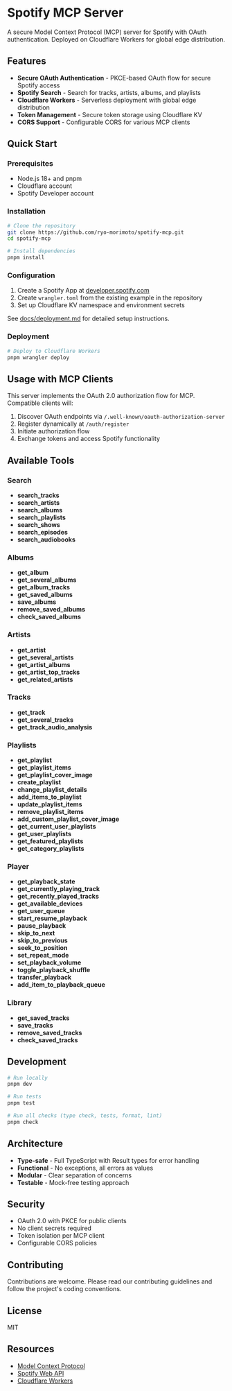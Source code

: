 # Spotify MCP Server

A secure Model Context Protocol (MCP) server for Spotify with OAuth authentication.
Deployed on Cloudflare Workers for global edge distribution.

## Features

- **Secure OAuth Authentication** - PKCE-based OAuth flow for secure Spotify access
- **Spotify Search** - Search for tracks, artists, albums, and playlists
- **Cloudflare Workers** - Serverless deployment with global edge distribution
- **Token Management** - Secure token storage using Cloudflare KV
- **CORS Support** - Configurable CORS for various MCP clients

## Quick Start

### Prerequisites

- Node.js 18+ and pnpm
- Cloudflare account
- Spotify Developer account

### Installation

```bash
# Clone the repository
git clone https://github.com/ryo-morimoto/spotify-mcp.git
cd spotify-mcp

# Install dependencies
pnpm install
```

### Configuration

1. Create a Spotify App at [developer.spotify.com](https://developer.spotify.com/dashboard)
2. Create `wrangler.toml` from the existing example in the repository
3. Set up Cloudflare KV namespace and environment secrets

See [docs/deployment.md](docs/deployment.md) for detailed setup instructions.

### Deployment

```bash
# Deploy to Cloudflare Workers
pnpm wrangler deploy
```

## Usage with MCP Clients

This server implements the OAuth 2.0 authorization flow for MCP. Compatible clients will:

1. Discover OAuth endpoints via `/.well-known/oauth-authorization-server`
2. Register dynamically at `/auth/register`
3. Initiate authorization flow
4. Exchange tokens and access Spotify functionality

## Available Tools

### Search
- **search_tracks**
- **search_artists**
- **search_albums**
- **search_playlists**
- **search_shows**
- **search_episodes**
- **search_audiobooks**

### Albums
- **get_album**
- **get_several_albums**
- **get_album_tracks**
- **get_saved_albums**
- **save_albums**
- **remove_saved_albums**
- **check_saved_albums**

### Artists
- **get_artist**
- **get_several_artists**
- **get_artist_albums**
- **get_artist_top_tracks**
- **get_related_artists**

### Tracks
- **get_track**
- **get_several_tracks**
- **get_track_audio_analysis**

### Playlists
- **get_playlist**
- **get_playlist_items**
- **get_playlist_cover_image**
- **create_playlist**
- **change_playlist_details**
- **add_items_to_playlist**
- **update_playlist_items**
- **remove_playlist_items**
- **add_custom_playlist_cover_image**
- **get_current_user_playlists**
- **get_user_playlists**
- **get_featured_playlists**
- **get_category_playlists**

### Player
- **get_playback_state**
- **get_currently_playing_track**
- **get_recently_played_tracks**
- **get_available_devices**
- **get_user_queue**
- **start_resume_playback**
- **pause_playback**
- **skip_to_next**
- **skip_to_previous**
- **seek_to_position**
- **set_repeat_mode**
- **set_playback_volume**
- **toggle_playback_shuffle**
- **transfer_playback**
- **add_item_to_playback_queue**

### Library
- **get_saved_tracks**
- **save_tracks**
- **remove_saved_tracks**
- **check_saved_tracks**

## Development

```bash
# Run locally
pnpm dev

# Run tests
pnpm test

# Run all checks (type check, tests, format, lint)
pnpm check
```

## Architecture

- **Type-safe** - Full TypeScript with Result types for error handling
- **Functional** - No exceptions, all errors as values
- **Modular** - Clear separation of concerns
- **Testable** - Mock-free testing approach

## Security

- OAuth 2.0 with PKCE for public clients
- No client secrets required
- Token isolation per MCP client
- Configurable CORS policies

## Contributing

Contributions are welcome. Please read our contributing guidelines and follow the project's coding conventions.

## License

MIT

## Resources

- [Model Context Protocol](https://modelcontextprotocol.io/)
- [Spotify Web API](https://developer.spotify.com/documentation/web-api)
- [Cloudflare Workers](https://workers.cloudflare.com/)